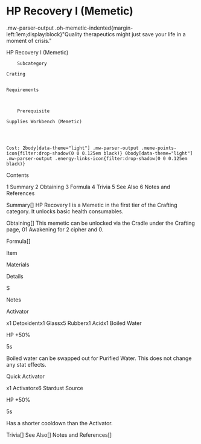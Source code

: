 # HP Recovery I (Memetic)

.mw-parser-output .oh-memetic-indented{margin-left:1em;display:block}"Quality therapeutics might just save your life in a moment of crisis."

HP Recovery I (Memetic)


	
		
		
	
	



	
		Subcategory
	
	Crating


	Requirements


	
		Prerequisite
	
	Supplies Workbench (Memetic)



	
	Cost: 2body[data-theme="light"] .mw-parser-output .meme-points-icon{filter:drop-shadow(0 0 0.125em black)} 0body[data-theme="light"] .mw-parser-output .energy-links-icon{filter:drop-shadow(0 0 0.125em black)}





Contents

1 Summary
2 Obtaining
3 Formula
4 Trivia
5 See Also
6 Notes and References



Summary[]
HP Recovery I is a Memetic in the first tier of the Crafting category. It unlocks basic health consumables.

Obtaining[]
This memetic can be unlocked via the Cradle under the Crafting page, 01 Awakening for 2 cipher and  0.

Formula[]


Item

Materials

Details

S

Notes


Activator

x1 Detoxidentx1 Glassx5 Rubberx1 Acidx1 Boiled Water

HP +50%

5s

Boiled water can be swapped out for Purified Water. This does not change any stat effects.


Quick Activator

x1 Activatorx6 Stardust Source

HP +50%

5s

Has a shorter cooldown than the Activator.


Trivia[]
See Also[]
Notes and References[]
